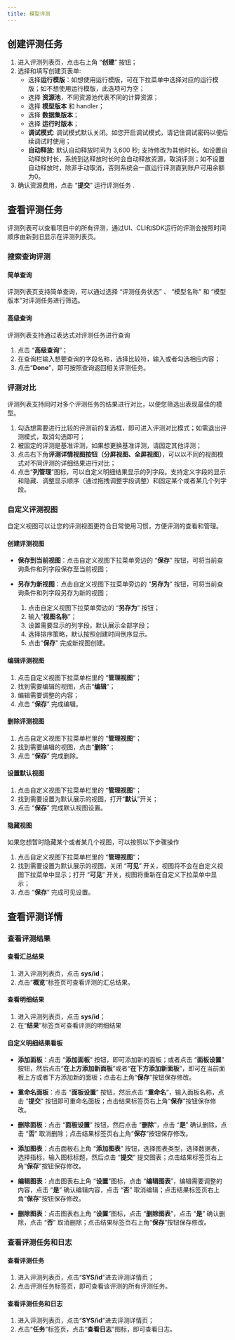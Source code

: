 ```yaml
---
title: 模型评测
---
```


## 创建评测任务

1. 进入评测列表页，点击右上角 “**创建**” 按钮；
2. 选择和填写创建页表单:
   - 选择**运行模版**：如想使用运行模版，可在下拉菜单中选择对应的运行模版；如不想使用运行模版，此选项可为空；
   - 选择 **资源池**，不同资源池代表不同的计算资源；
   - 选择 **模型版本** 和 handler；
   - 选择 **数据集版本**；
   - 选择 **运行时版本**；
   - **调试模式**: 调试模式默认关闭。如您开启调试模式，请记住调试密码以便后续调试时使用；
   - **自动释放**: 默认自动释放时间为 3,600 秒; 支持修改为其他时长。如设置自动释放时长，系统到达释放时长时会自动释放资源，取消评测；如不设置自动释放时，除非手动取消，否则系统会一直运行评测直到账户可用余额为0。
 3. 确认资源费用，点击 “**提交**” 运行评测任务 .

## 查看评测任务

评测列表可以查看项目中的所有评测，通过UI、CLI和SDK运行的评测会按照时间顺序由新到旧显示在评测列表页。

### 搜索查询评测

#### 简单查询

评测列表页支持简单查询，可以通过选择 “评测任务状态” 、 “模型名称” 和 “模型版本”对评测任务进行筛选。

#### 高级查询

评测列表支持通过表达式对评测任务进行查询

1. 点击 “**高级查询**”；
2. 在查询栏输入想要查询的字段名称，选择比较符，输入或者勾选相应内容；
3. 点击“**Done**”，即可按照查询返回相关评测任务。

### 评测对比

评测列表支持同时对多个评测任务的结果进行对比，以便您筛选出表现最佳的模型。

1. 勾选想需要进行比较的评测前的复选框，即可进入评测对比模式；如需退出评测模式，取消勾选即可；
2. 被固定的评测是基准评测，如果想更换基准评测，请固定其他评测；
3. 点击右下角**评测详情视图按钮（分屏视图、全屏视图）**，可以以不同的视图模式对不同评测的详细结果进行对比；
4. 点击“**列管理**”图标，可以自定义明细结果显示的列字段。支持定义字段的显示和隐藏、调整显示顺序（通过拖拽调整字段调整）和固定某个或者某几个列字段。

### 自定义评测视图

自定义视图可以让您的评测视图更符合日常使用习惯，方便评测的查看和管理。

#### 创建评测视图

- **保存到当前视图**：点击自定义视图下拉菜单旁边的 “**保存**” 按钮，可将当前查询条件和列字段保存至当前视图；
  
- **另存为新视图**：点击自定义视图下拉菜单旁边的 “**另存为**” 按钮，可将当前查询条件和列字段另存为新的视图；
  1. 点击自定义视图下拉菜单旁边的 “**另存为**” 按钮；
  2. 输入“**视图名称**”；
  3. 设置需要显示的列字段，默认展示全部字段；
  4. 选择排序策略，默认按照创建时间倒序显示。
  5. 点击“**保存**” 完成新视图创建。

#### 编辑评测视图

1. 点击自定义视图下拉菜单栏里的 “**管理视图**”；
2. 找到需要编辑的视图，点击“**编辑**”；
3. 编辑需要调整的内容；
4. 点击 “**保存**” 完成编辑。

#### 删除评测视图

1. 点击自定义视图下拉菜单栏里的 “**管理视图**”；
2. 找到需要编辑的视图，点击“**删除**”；
3. 点击 “**保存**” 完成删除。

#### 设置默认视图

1. 点击自定义视图下拉菜单栏里的 “**管理视图**”；
2. 找到需要设置为默认展示的视图，打开“**默认**”开关；
3. 点击 “**保存**” 完成默认视图设置。

#### 隐藏视图

如果您想暂时隐藏某个或者某几个视图，可以按照以下步骤操作

1. 点击自定义视图下拉菜单栏里的 “**管理视图**”；
2. 找到需要设置为默认展示的视图，关闭 “**可见**” 开关，视图将不会在自定义视图下拉菜单中显示；打开 “**可见**” 开关，视图将重新在自定义下拉菜单中显示；
3. 点击 “**保存**” 完成可见设置。

## 查看评测详情

### 查看评测结果

#### 查看汇总结果

1. 进入评测列表页，点击 **sys/id**；
2. 点击“**概览**”标签页可查看评测的汇总结果。

#### 查看明细结果

1. 进入评测列表页，点击 **sys/id**；
2. 在“**结果**”标签页可查看评测的明细结果

#### 自定义明细结果看板

- **添加面板**：点击 “**添加面板**” 按钮，即可添加新的面板；或者点击 “**面板设置**” 按钮，然后点击“**在上方添加新面板**”或者“**在下方添加新面板**”，即可在当前面板上方或者下方添加新的面板；点击右上角“**保存**”按钮保存修改。

- **重命名面板**：点击 “**面板设置**” 按钮，然后点击 “**重命名**”，输入面板名称，点击 “**提交**” 按钮即可重命名面板；点击结果标签页右上角“**保存**”按钮保存修改。

- **删除面板**：点击 “**面板设置**” 按钮，然后点击 “**删除**”，点击 “**是**” 确认删除，点击 “**否**” 取消删除；点击结果标签页右上角“**保存**”按钮保存修改。

- **添加图表**：点击面板右上角 “**添加图表**” 按钮，选择图表类型，选择数据表，选择指标，输入图标标题，然后点击 “**提交**” 提交图表；点击结果标签页右上角“**保存**”按钮保存修改。

- **编辑图表**：点击图表右上角 “**设置**”图标，点击 “**编辑图表**”，编辑需要调整的内容，点击 “**是**” 确认编辑内容，点击 “**否**” 取消编辑；点击结果标签页右上角“**保存**”按钮保存修改。

- **删除图表**：点击图表右上角 “**设置**”图标，点击 “**删除图表**”，点击 “**是**” 确认删除，点击 “**否**” 取消删除；点击结果标签页右上角“**保存**”按钮保存修改。

### 查看评测任务和日志
  
#### 查看评测任务

1. 进入评测列表页，点击“**SYS/id**”进去评测详情页；
2. 点击评测任务标签页，即可查看该评测的所有评测任务。

#### 查看评测任务和日志

1. 进入评测列表页，点击“**SYS/id**”进去评测详情页；
2. 点击“**任务**”标签页，点击“**查看日志**”图标，即可查看日志。
